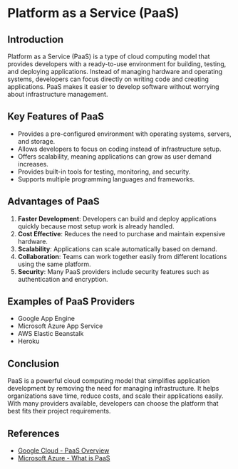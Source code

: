 # Platform as a Service (PaaS)

## Introduction
Platform as a Service (PaaS) is a type of cloud computing model that provides developers with a ready-to-use environment for building, testing, and deploying applications. Instead of managing hardware and operating systems, developers can focus directly on writing code and creating applications. PaaS makes it easier to develop software without worrying about infrastructure management.

## Key Features of PaaS
* Provides a pre-configured environment with operating systems, servers, and storage.
* Allows developers to focus on coding instead of infrastructure setup.
* Offers scalability, meaning applications can grow as user demand increases.
* Provides built-in tools for testing, monitoring, and security.
* Supports multiple programming languages and frameworks.

## Advantages of PaaS
1. **Faster Development**: Developers can build and deploy applications quickly because most setup work is already handled.
2. **Cost Effective**: Reduces the need to purchase and maintain expensive hardware.
3. **Scalability**: Applications can scale automatically based on demand.
4. **Collaboration**: Teams can work together easily from different locations using the same platform.
5. **Security**: Many PaaS providers include security features such as authentication and encryption.

## Examples of PaaS Providers
* Google App Engine
* Microsoft Azure App Service
* AWS Elastic Beanstalk
* Heroku

## Conclusion
PaaS is a powerful cloud computing model that simplifies application development by removing the need for managing infrastructure. It helps organizations save time, reduce costs, and scale their applications easily. With many providers available, developers can choose the platform that best fits their project requirements.

## References
* [Google Cloud - PaaS Overview](https://cloud.google.com/learn/what-is-paas)
* [Microsoft Azure - What is PaaS](https://azure.microsoft.com/en-in/resources/cloud-computing-dictionary/what-is-paas)
